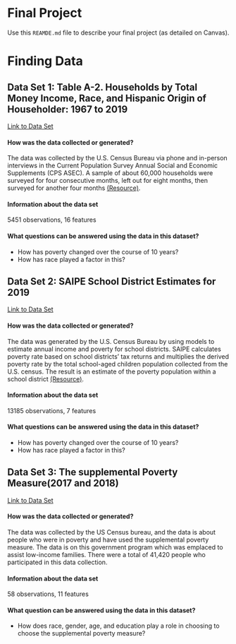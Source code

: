 # Final Project
Use this `REAMDE.md` file to describe your final project (as detailed on Canvas).

# Finding Data
## Data Set 1: Table A-2. Households by Total Money Income, Race, and Hispanic Origin of Householder: 1967 to 2019
[Link to Data Set](https://www.census.gov/library/publications/2020/demo/p60-270.html)
#### How was the data collected or generated?
The data was collected by the U.S. Census Bureau via phone and in-person interviews in the Current Population Survey Annual Social and Economic Supplements (CPS ASEC). A sample of about 60,000 households were surveyed for four consecutive months, left out for eight months, then surveyed for another four months [(Resource)](https://www.investopedia.com/terms/c/currentpopulationsurvey.asp#:~:text=How%20The%20Survey%20Works,sample%20of%20about%2060%2C000%20households.).
#### Information about the data set
5451 observations, 16 features
#### What questions can be answered using the data in this dataset?
* How has poverty changed over the course of 10 years?
* How has race played a factor in this?

## Data Set 2: SAIPE School District Estimates for 2019
[Link to Data Set](https://www2.census.gov/programs-surveys/saipe/datasets/2019/2019-school-districts/ussd19.xls)
#### How was the data collected or generated?
The data was generated by the U.S. Census Bureau by using models to estimate annual income and poverty for school districts.
SAIPE calculates poverty rate based on school districts’ tax returns and multiplies the derived poverty rate by the total school-aged children population collected from the U.S. census. The result is an estimate of the poverty population within a school district [(Resource)](https://www.census.gov/library/video/saipe-pov-est-sch-dis.html).
#### Information about the data set
13185 observations, 7 features
#### What questions can be answered using the data in this dataset?
* How has poverty changed over the course of 10 years?
* How has race played a factor in this?

## Data Set 3: The supplemental Poverty Measure(2017 and 2018)
[Link to Data Set](https://www2.census.gov/programs-surveys/demo/tables/p60/268/table1.xls)
#### How was the data collected or generated?
The data was collected by the US Census bureau, and the data is about people who were in poverty and have used the supplemental poverty measure. The data is on this government program which was emplaced to assist low-income families. There were a total of 41,420 people who participated in this data collection.
#### Information about the data set
58 observations, 11 features
#### What question can be answered using the data in this dataset?
* How does race, gender, age, and education play a role in choosing to choose the supplemental poverty measure?

